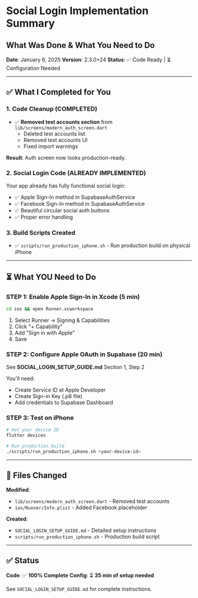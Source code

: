 # Social Login Implementation Summary
## What Was Done & What You Need to Do

**Date**: January 6, 2025
**Version**: 2.3.0+24
**Status**: ✅ Code Ready | ⏳ Configuration Needed

---

## ✅ What I Completed for You

### 1. Code Cleanup (COMPLETED)
- ✅ **Removed test accounts section** from `lib/screens/modern_auth_screen.dart`
  - Deleted test accounts list
  - Removed test accounts UI
  - Fixed import warnings

**Result**: Auth screen now looks production-ready.

### 2. Social Login Code (ALREADY IMPLEMENTED)
Your app already has fully functional social login:
- ✅ Apple Sign-In method in SupabaseAuthService
- ✅ Facebook Sign-In method in SupabaseAuthService  
- ✅ Beautiful circular social auth buttons
- ✅ Proper error handling

### 3. Build Scripts Created
- ✅ `scripts/run_production_iphone.sh` - Run production build on physical iPhone

---

## ⏳ What YOU Need to Do

### STEP 1: Enable Apple Sign-In in Xcode (5 min)

```bash
cd ios && open Runner.xcworkspace
```

1. Select Runner → Signing & Capabilities
2. Click "+ Capability"
3. Add "Sign in with Apple"
4. Save

### STEP 2: Configure Apple OAuth in Supabase (20 min)

See **SOCIAL_LOGIN_SETUP_GUIDE.md** Section 1, Step 2

You'll need:
- Create Service ID at Apple Developer
- Create Sign-in Key (.p8 file)
- Add credentials to Supabase Dashboard

### STEP 3: Test on iPhone

```bash
# Get your device ID
flutter devices

# Run production build
./scripts/run_production_iphone.sh <your-device-id>
```

---

## 📁 Files Changed

**Modified**:
- `lib/screens/modern_auth_screen.dart` - Removed test accounts
- `ios/Runner/Info.plist` - Added Facebook placeholder

**Created**:
- `SOCIAL_LOGIN_SETUP_GUIDE.md` - Detailed setup instructions
- `scripts/run_production_iphone.sh` - Production build script

---

## ✅ Status

**Code**: ✅ **100% Complete**
**Config**: ⏳ **35 min of setup needed**

See `SOCIAL_LOGIN_SETUP_GUIDE.md` for complete instructions.
